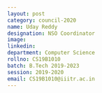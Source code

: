 ```yaml
---
layout: post
category: council-2020
name: Uday Reddy
designation: NSO Coordinator
image:
linkedin:
department: Computer Science
rollno: CS19B1010
batch: B.Tech 2019-2023
session: 2019-2020
email: CS19B1010@iiitr.ac.in
---
```


<!-- @format -->
